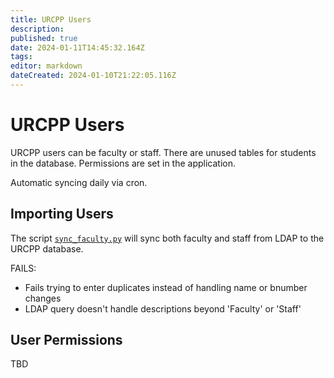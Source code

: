 ```yaml
---
title: URCPP Users
description: 
published: true
date: 2024-01-11T14:45:32.164Z
tags: 
editor: markdown
dateCreated: 2024-01-10T21:22:05.116Z
---
```


# URCPP Users
URCPP users can be faculty or staff. There are unused tables for students in the database. Permissions are set in the application.

Automatic syncing daily via cron.

## Importing Users

The script [`sync_faculty.py`](https://github.com/BCStudentSoftwareDevTeam/urcpp/blob/development/sync_faculty.py) will sync both faculty and staff from LDAP to the URCPP database.

FAILS: 
 - Fails trying to enter duplicates instead of handling name or bnumber changes
 - LDAP query doesn't handle descriptions beyond 'Faculty' or 'Staff'
 
 ## User Permissions
 
 TBD
 